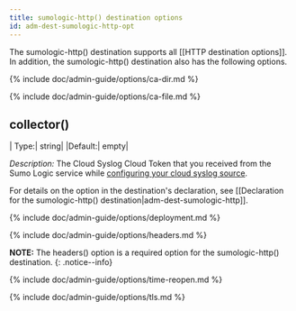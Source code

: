 ```yaml
---
title: sumologic-http() destination options
id: adm-dest-sumologic-http-opt
---
```



The sumologic-http() destination supports all
[[HTTP destination options]].
In addition, the sumologic-http() destination also has the following
options.

{% include doc/admin-guide/options/ca-dir.md %}

{% include doc/admin-guide/options/ca-file.md %}

## collector()

|  Type:|      string|
  |Default:|   empty|

*Description:* The Cloud Syslog Cloud Token that you received from the
Sumo Logic service while [configuring your cloud syslog
source](https://help.sumologic.com/03Send-Data/Sources/02Sources-for-Hosted-Collectors/Cloud-Syslog-Source#configure-a-cloud%C2%A0syslog%C2%A0source).

For details on the option in the destination\'s declaration, see
[[Declaration for the sumologic-http() destination|adm-dest-sumologic-http]].

{% include doc/admin-guide/options/deployment.md %}

{% include doc/admin-guide/options/headers.md %}

**NOTE:** The headers() option is a required option for the sumologic-http()
destination.
{: .notice--info}

{% include doc/admin-guide/options/time-reopen.md %}

{% include doc/admin-guide/options/tls.md %}

